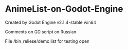 # AnimeList-on-Godot-Engine

Created by Godot Engine v2.1.4-stable win64

Comments on GD script on Russian

File /bin_reliese/demo.list for testing open
